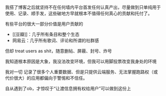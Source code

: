 我搭了博客之后就坚持不在任何墙内平台首发任何认真产出，尽量做到只单纯用于使用、记录、顺手发，这些破地方早就根本不值得任何真心的贡献和托付了。  

有些平台的很大一部分价值是用户贡献的

- [[豆瓣]]：几乎所有条目和整个生态
- 网易云：几乎所有歌词、评论和所谓的社群感

但却 treat users as shit，随意删帖、屏蔽、封号、炸号

我知道根本原因是大象，我没法改变环境，但我可以用脚投票改变我身处的环境


我对一切 记录了很多个人重要数据、但是只提供云端服务、无法掌握跑路权（或代价很大）的应用都偏向于警惕和不信任。

自从遇到了ob，才惊叹于“让渡信息拥有权给用户”可以做到这份上